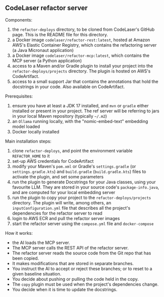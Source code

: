 
CodeLaser refactor server
-------------------------

Components:

1. the `refactor-deploys` directory, to be cloned from CodeLaser's GitHub page. This is the README file for this directory.
2. a Docker image `codelaser/refactor-rest:latest`, hosted at Amazon AWS's Elastic Container Registry, which contains the refactoring server (a Java Micronaut application)
3. a Docker image `codelaser/refactor-mcp:latest`, which contains the MCP server (a Python application)
4. access to a Maven and/or Gradle plugin to install your project into the `refactor-deploys/projects` directory. The plugin is hosted on AWS's CodeArtifact.
5. access to a small support Jar that contains the annotations that hold the docstrings in your code. Also available on CodeArtifact.

Prerequisites:

1. ensure you have at least a JDK 17 installed, and `mvn` or `gradle` either installed or present in your project. The ref server will be referring to jars in your local Maven repository (typically `~/.m2`)
2. an `Ollama` running locally, with the "nomic-embed-text" embedding model loaded
3. Docker locally installed

Main installation steps:

1. clone `refactor-deploys`, and point the environment variable `REFACTOR_HOME` to it
2. set-up AWS credentials for CodeArtifact
3. modify your Maven's `pom.xml` or Gradle's `settings.gradle` (or `settings.gradle.kts`) and `build.gradle` (`build.gradle.kts`) files to activate the plugin, and set some parameters
4. run the plugin to generate Docstrings for your Java classes, using your favourite LLM. They are stored in your source code's `package-info.java`, and are computed for your local embedding server
5. run the plugin to copy your project to the `refactor-deploys/projects` directory. The plugin will write, among others, an `inputConfiguration.yml` file that describes all the project's dependencies for the refactor server to read
6. login to AWS ECR and pull the refactor server images
7. start the refactor server using the `compose.yml` file and `docker-compose`

How it works:

* the AI loads the MCP server.
* The MCP server calls the REST API of the refactor server.
* The refactor server reads the source code from the Git repo that has been copied.
* It makes modifications that are stored in separate branches.
* You instruct the AI to accept or reject these branches; or to reset to a given baseline situation.
* You decide about pushing or pulling the code held in the copy.
* The `copy` plugin must be used when the project's dependencies change.
* You decide when it is time to update the docstrings.
